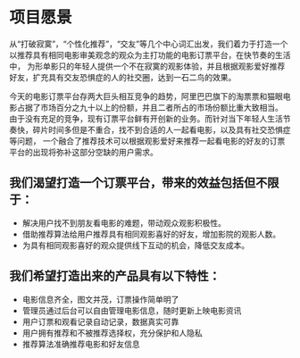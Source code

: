 # 项目愿景

从“打破寂寞”，“个性化推荐”，“交友”等几个中心词汇出发，我们着力于打造一个以推荐具有相同电影审美观念的观众为主打功能的电影订票平台，在快节奏的生活中，
为形单影只的年轻人提供一个不在寂寞的观影体验，并且根据观影爱好推荐好友，扩充具有交友恐惧症的人的社交圈，达到一石二鸟的效果。

今天的电影订票平台存两大巨头相互竞争的趋势，阿里巴巴旗下的淘票票和猫眼电影占据了市场百分之九十以上的份额，并且二者所占的市场份额比重大致相当。
由于没有充足的竞争，现有订票平台鲜有开创新的业务。而针对当下年轻人生活节奏快，碎片时间多但是不重合，找不到合适的人一起看电影，以及具有社交恐惧症等问题，
一个融合了推荐技术可以根据观影爱好来推荐一起看电影的好友的订票平台的出现将弥补这部分空缺的用户需求。

## 我们渴望打造一个订票平台，带来的效益包括但不限于：  
* 解决用户找不到朋友看电影的难题，带动观众观影积极性。
* 借助推荐算法给用户推荐具有相同观影喜好的好友，增加影院的观影人数。
* 为具有相同观影喜好的观众提供线下互动的机会，降低交友成本。

## 我们希望打造出来的产品具有以下特性：
* 电影信息齐全，图文并茂，订票操作简单明了
* 管理员通过后台可以自由管理电影信息，随时更新上映电影资讯
* 用户订票和观看记录自动记录，数据真实可靠
* 用户拥有推荐和不被推荐选择权，充分保护和人隐私
* 推荐算法准确推荐电影和好友信息
